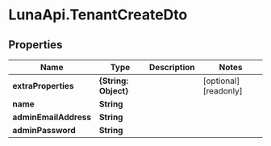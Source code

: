 # LunaApi.TenantCreateDto

## Properties

Name | Type | Description | Notes
------------ | ------------- | ------------- | -------------
**extraProperties** | **{String: Object}** |  | [optional] [readonly] 
**name** | **String** |  | 
**adminEmailAddress** | **String** |  | 
**adminPassword** | **String** |  | 


